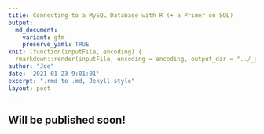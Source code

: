 ```yaml
---
title: Connecting to a MySQL Database with R (+ a Primer on SQL)
output:
  md_document:
    variant: gfm
    preserve_yaml: TRUE
knit: (function(inputFile, encoding) {
  rmarkdown::render(inputFile, encoding = encoding, output_dir = "../_posts") })
author: "Joe"
date: '2021-01-23 9:01:01'
excerpt: ".rmd to .md, Jekyll-style"
layout: post
---
```


## Will be published soon!

